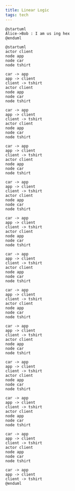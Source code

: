 ```yaml
---
title: Linear Logic
tags: tech
---
```





```plantuml
@startuml
Alice->Bob : I am us ing hex
@enduml
```
<!-- ![](http://www.plantuml.com/plantuml/svg/SoWkIImgAStDuKfCBialKaZEoKpDA-7Aoqz9LKWiA80maXEB88oIuepCeX8kBg20WguTM04G0vamVH0AA01LEgHC7JLrrDHHKnrIyrA0vG40) -->

```plantuml
@startuml
actor client
node app
node car
node tshirt

car -> app
app -> client
client -> tshirt
actor client
node app
node car
node tshirt

car -> app
app -> client
client -> tshirt
actor client
node app
node car
node tshirt

car -> app
app -> client
client -> tshirt
actor client
node app
node car
node tshirt

car -> app
app -> client
client -> tshirt
actor client
node app
node car
node tshirt

car -> app
app -> client
client -> tshirt
actor client
node app
node car
node tshirt

car -> app
app -> client
client -> tshirt
actor client
node app
node car
node tshirt

car -> app
app -> client
client -> tshirt
actor client
node app
node car
node tshirt

car -> app
app -> client
client -> tshirt
actor client
node app
node car
node tshirt

car -> app
app -> client
client -> tshirt
actor client
node app
node car
node tshirt

car -> app
app -> client
client -> tshirt
actor client
node app
node car
node tshirt

car -> app
app -> client
client -> tshirt
actor client
node app
node car
node tshirt

car -> app
app -> client
client -> tshirt    
@enduml
```
